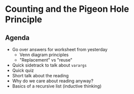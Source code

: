 # Counting and the Pigeon Hole Principle
## Agenda
  * Go over answers for worksheet from yesterday
    * Venn diagram principles
    * "Replacement" vs "reuse"
  * Quick sidetrack to talk about `varargs`
  * Quick quiz
  * Short talk about the reading
  * Why do we care about reading anyway?
  * Basics of a recursive list (inductive thinking)
